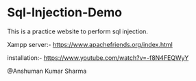 # Sql-Injection-Demo
This is a practice website to perform sql injection.

Xampp server:- https://www.apachefriends.org/index.html

installation:- https://www.youtube.com/watch?v=-f8N4FEQWyY 

@Anshuman Kumar Sharma
